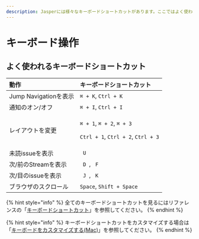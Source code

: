 ```yaml
---
description: Jasperには様々なキーボードショートカットがあります。ここではよく使われるキーボードショートカットを紹介します。
---
```


# キーボード操作

## よく使われるキーボードショートカット <a id="major"></a>

<table>
  <thead>
    <tr>
      <th style="text-align:left">&#x52D5;&#x4F5C;</th>
      <th style="text-align:left">&#x30AD;&#x30FC;&#x30DC;&#x30FC;&#x30C9;&#x30B7;&#x30E7;&#x30FC;&#x30C8;&#x30AB;&#x30C3;&#x30C8;</th>
    </tr>
  </thead>
  <tbody>
    <tr>
      <td style="text-align:left">Jump Navigation&#x3092;&#x8868;&#x793A;</td>
      <td style="text-align:left"><code>&#x2318; + K</code>, <code>Ctrl + K</code>
      </td>
    </tr>
    <tr>
      <td style="text-align:left">&#x901A;&#x77E5;&#x306E;&#x30AA;&#x30F3;/&#x30AA;&#x30D5;</td>
      <td style="text-align:left"><code>&#x2318; + I</code>, <code>Ctrl + I</code>
      </td>
    </tr>
    <tr>
      <td style="text-align:left">&#x30EC;&#x30A4;&#x30A2;&#x30A6;&#x30C8;&#x3092;&#x5909;&#x66F4;</td>
      <td
      style="text-align:left">
        <p><code>&#x2318; + 1</code>, <code>&#x2318; + 2</code>, <code>&#x2318; + 3</code>
        </p>
        <p><code>Ctrl + 1</code>, <code>Ctrl + 2</code>, <code>Ctrl + 3</code>
        </p>
        </td>
    </tr>
    <tr>
      <td style="text-align:left">&#x672A;&#x8AAD;issue&#x3092;&#x8868;&#x793A;</td>
      <td style="text-align:left"><code> U </code>
      </td>
    </tr>
    <tr>
      <td style="text-align:left">&#x6B21;/&#x524D;&#x306E;Stream&#x3092;&#x8868;&#x793A;</td>
      <td style="text-align:left"><code> D </code>, <code> F </code>
      </td>
    </tr>
    <tr>
      <td style="text-align:left">&#x6B21;/&#x76EE;&#x306E;issue&#x3092;&#x8868;&#x793A;</td>
      <td style="text-align:left"><code> J </code>, <code> K </code>
      </td>
    </tr>
    <tr>
      <td style="text-align:left">&#x30D6;&#x30E9;&#x30A6;&#x30B6;&#x306E;&#x30B9;&#x30AF;&#x30ED;&#x30FC;&#x30EB;</td>
      <td
      style="text-align:left"><code>Space</code>, <code>Shift + Space</code>
        </td>
    </tr>
  </tbody>
</table>

{% hint style="info" %}
全てのキーボードショートカットを見るにはリファレンスの「[キーボードショートカット](../reference/keyboard-shortcut.md)」を参照してください。
{% endhint %}

{% hint style="info" %}
キーボードショートカットをカスタマイズする場合は「[キーボードをカスタマイズする\(Mac\)](../reference/keyboard-shortcut.md#customize)」を参照してください。
{% endhint %}

